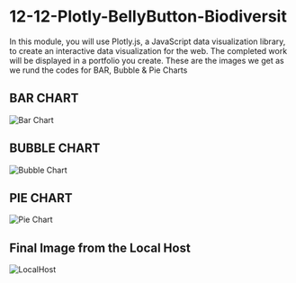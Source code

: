 # 12-12-Plotly-BellyButton-Biodiversit
In this module, you will use Plotly.js, a JavaScript data visualization library, to create an interactive data visualization for the web. The completed work will be displayed in a portfolio you create.
These are the images we get as we rund the codes for BAR, Bubble & Pie Charts

## BAR CHART
![Bar Chart](https://user-images.githubusercontent.com/99519095/175196547-c059ca33-006e-426f-97f0-15359b0fea79.jpg)

## BUBBLE CHART
![Bubble Chart](https://user-images.githubusercontent.com/99519095/175196740-dfad4b79-277e-4aa8-b362-3703814ac559.jpg)

## PIE CHART
![Pie Chart](https://user-images.githubusercontent.com/99519095/175196810-04a64dc0-f2cb-45ac-9371-89b1b65bc838.jpg)

## Final Image from the Local Host
![LocalHost](https://user-images.githubusercontent.com/99519095/175197614-89c15cd1-54fc-410f-88f6-9a206f99c508.png)
